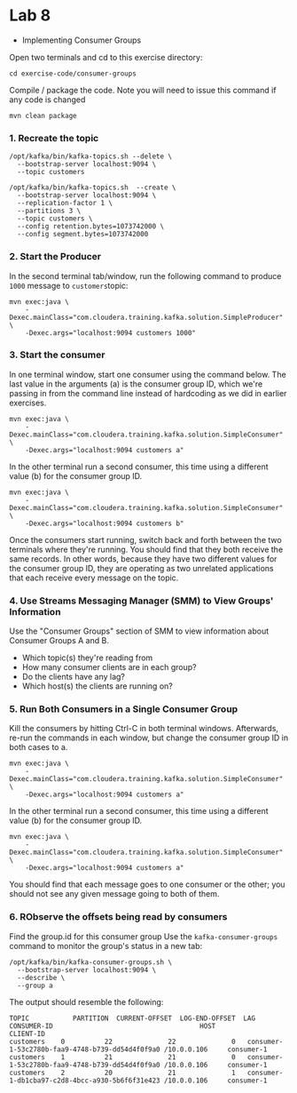 # Lab 8

- Implementing Consumer Groups 

Open two terminals and cd to this exercise directory:

```
cd exercise-code/consumer-groups
```
Compile / package the code. Note you will need to issue this command if any code is changed

```
mvn clean package
```
### 1. Recreate the topic


``` 
/opt/kafka/bin/kafka-topics.sh --delete \
  --bootstrap-server localhost:9094 \
  --topic customers
```

``` 
/opt/kafka/bin/kafka-topics.sh  --create \
  --bootstrap-server localhost:9094 \
  --replication-factor 1 \
  --partitions 3 \
  --topic customers \
  --config retention.bytes=1073742000 \
  --config segment.bytes=1073742000
  ```

### 2. Start the Producer

In the second terminal tab/window, run the following command to produce `1000` message to `customers`topic:

``` 
mvn exec:java \
    -Dexec.mainClass="com.cloudera.training.kafka.solution.SimpleProducer" \
    -Dexec.args="localhost:9094 customers 1000"
``` 
 
### 3. Start the consumer

In one terminal window, start one consumer using the command below. The last value in the arguments (a) is the consumer group ID, 
which we're passing in from the command line instead of hardcoding as we did in earlier exercises.


``` 
mvn exec:java \
    -Dexec.mainClass="com.cloudera.training.kafka.solution.SimpleConsumer" \
    -Dexec.args="localhost:9094 customers a"
```

In the other terminal run a second consumer, this time using a different value (b) for the consumer group ID.

``` 
mvn exec:java \
    -Dexec.mainClass="com.cloudera.training.kafka.solution.SimpleConsumer" \
    -Dexec.args="localhost:9094 customers b"
```

Once the consumers start running, switch back and forth between the two terminals where they're running. 
You should find that they both receive the same records. In other words, because they have two different values for 
the consumer group ID, they are operating as two unrelated applications that each receive every message on the topic.


### 4. Use Streams Messaging Manager (SMM) to View Groups' Information

Use the "Consumer Groups" section of SMM to view information about Consumer Groups A and B.

- Which topic(s) they're reading from
- How many consumer clients are in each group?
- Do the clients have any lag?
- Which host(s) the clients are running on?


### 5. Run Both Consumers in a Single Consumer Group

Kill the consumers by hitting Ctrl-C in both terminal windows. 
Afterwards, re-run the commands in each window, but change the consumer group ID in both cases to a.

``` 
mvn exec:java \
    -Dexec.mainClass="com.cloudera.training.kafka.solution.SimpleConsumer" \
    -Dexec.args="localhost:9094 customers a"
```

In the other terminal run a second consumer, this time using a different value (b) for the consumer group ID.

``` 
mvn exec:java \
    -Dexec.mainClass="com.cloudera.training.kafka.solution.SimpleConsumer" \
    -Dexec.args="localhost:9094 customers a"
```

You should find that each message goes to one consumer or the other; you should not see any given message going to both of them.


### 6. RObserve the offsets being read by consumers

Find the group.id for this consumer group
Use the `kafka-consumer-groups` command to monitor the group's status in a new tab:

```
/opt/kafka/bin/kafka-consumer-groups.sh \
  --bootstrap-server localhost:9094 \
  --describe \
  --group a
````
The output should resemble the following:

```
TOPIC           PARTITION  CURRENT-OFFSET  LOG-END-OFFSET  LAG CONSUMER-ID                                     HOST            CLIENT-ID
customers    0          22              22              0   consumer-1-53c2780b-faa9-4748-b739-dd54d4f0f9a0 /10.0.0.106     consumer-1
customers    1          21              21              0   consumer-1-53c2780b-faa9-4748-b739-dd54d4f0f9a0 /10.0.0.106     consumer-1
customers    2          20              21              1   consumer-1-db1cba97-c2d8-4bcc-a930-5b6f6f31e423 /10.0.0.106     consumer-1
```

